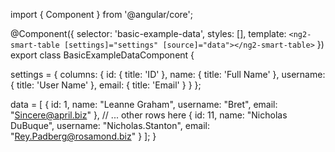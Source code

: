 import { Component } from '@angular/core';

@Component({
  selector: 'basic-example-data',
  styles: [],
  template: `
    <ng2-smart-table [settings]="settings" [source]="data"></ng2-smart-table>
  `
})
export class BasicExampleDataComponent {

  settings = {
    columns: {
      id: {
        title: 'ID'
      },
      name: {
        title: 'Full Name'
      },
      username: {
        title: 'User Name'
      },
      email: {
        title: 'Email'
      }
    }
  };
  
  data = [
    {
      id: 1,
      name: "Leanne Graham",
      username: "Bret",
      email: "Sincere@april.biz"
    },
    // ... other rows here
    {
      id: 11,
      name: "Nicholas DuBuque",
      username: "Nicholas.Stanton",
      email: "Rey.Padberg@rosamond.biz"
    }
  ];
}
